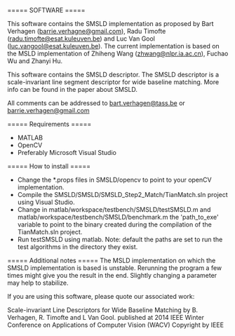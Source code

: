 ===== SOFTWARE =====

This software contains the SMSLD implementation as proposed by 
Bart Verhagen (barrie.verhagne@gmail.com), Radu Timofte (radu.timofte@esat.kuleuven.be) and 
Luc Van Gool (luc.vangool@esat.kuleuven.be). The current implementation
is based on the MSLD implementation of Zhiheng Wang (zhwang@nlpr.ia.ac.cn), 
Fuchao Wu and Zhanyi Hu.

This software contains the SMSLD descriptor. The SMSLD descriptor is a scale-invariant 
line segment descriptor for wide baseline matching. More info can be found in the paper
about SMSLD.

All comments can be addressed to bart.verhagen@tass.be or barrie.verhagen@gmail.com

===== Requirements =====
 - MATLAB
 - OpenCV
 - Preferably Microsoft Visual Studio

===== How to install =====
 - Change the *.props files in SMSLD/opencv to point to your openCV implementation.
 - Compile the SMSLD/SMSLD/SMSLD_Step2_Match/TianMatch.sln project using Visual Studio.
 - Change in matlab/workspace/testbench/SMSLD/testSMSLD.m and 
	matlab/workspace/testbench/SMSLD/benchmark.m the 'path_to_exe' variable to
	point to the binary created during the compilation of the TianMatch.sln project.
 - Run testSMSLD using matlab. 
Note: default the paths are set to run the test algorithms in the directory they exist.

===== Additional notes =====
The MSLD implementation on which the SMSLD implementation is based is unstable.
Rerunning the program a few times might give you the result in the end. Slightly changing
a parameter may help to stabilize.

If you are using this software, please quote our associated work:

Scale-invariant Line Descriptors for Wide Baseline Matching
by B. Verhagen, R. Timofte and L Van Gool.
published at 2014 IEEE Winter Conference on Applications of Computer Vision (WACV)
Copyright by IEEE